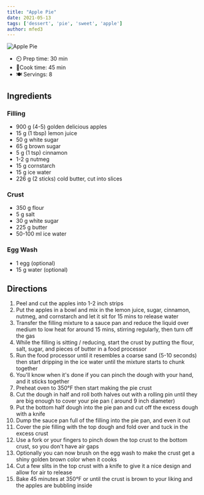```yaml
---
title: "Apple Pie"
date: 2021-05-13
tags: ['dessert', 'pie', 'sweet', 'apple']
author: mfed3
---
```


![Apple Pie](/pix/apple-pie.webp)

- ⏲️ Prep time: 30 min
- 🍳Cook time: 45 min
- 🍽️ Servings: 8

## Ingredients

### Filling

- 900 g (4-5) golden delicious apples
- 15 g (1 tbsp) lemon juice
- 50 g white sugar
- 65 g brown sugar
- 5 g (1 tsp) cinnamon
- 1-2 g nutmeg
- 15 g cornstarch
- 15 g ice water
- 226 g (2 sticks) cold butter, cut into slices

### Crust

- 350 g flour
- 5 g salt
- 30 g white sugar
- 225 g butter
- 50-100 ml ice water

### Egg Wash

- 1 egg (optional)
- 15 g water (optional)

## Directions

1. Peel and cut the apples into 1-2 inch strips
2. Put the apples in a bowl and mix in the lemon juice, sugar, cinnamon, nutmeg, and cornstarch and let it sit for 15
   mins to release water
3. Transfer the filling mixture to a sauce pan and reduce the liquid over medium to low heat for around 15 mins,
   stirring regularly, then turn off the gas
4. While the filling is sitting / reducing, start the crust by putting the flour, salt, sugar, and pieces of butter in a
   food processor
5. Run the food processor until it resembles a coarse sand (5-10 seconds) then start dripping in the ice water until the
   mixture starts to chunk together
6. You'll know when it's done if you can pinch the dough with your hand, and it sticks together
7. Preheat oven to 350°F then start making the pie crust
8. Cut the dough in half and roll both halves out with a rolling pin until they are big enough to cover your pie pan (
   around 9 inch diameter)
9. Put the bottom half dough into the pie pan and cut off the excess dough with a knife
10. Dump the sauce pan full of the filling into the pie pan, and even it out
11. Cover the pie filling with the top dough and fold over and tuck in the excess crust
12. Use a fork or your fingers to pinch down the top crust to the bottom crust, so you don't have air gaps
13. Optionally you can now brush on the egg wash to make the crust get a shiny golden brown color when it cooks
14. Cut a few slits in the top crust with a knife to give it a nice design and allow for air to release
15. Bake 45 minutes at 350°F or until the crust is brown to your liking and the apples are bubbling inside
